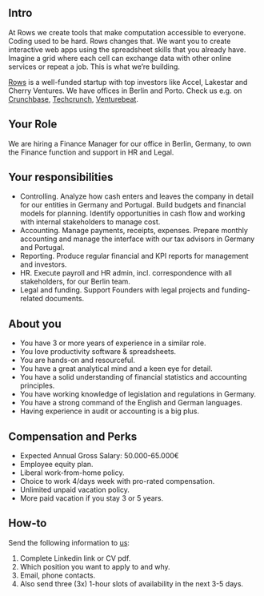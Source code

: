 ## Intro
At Rows we create tools that make computation accessible to everyone.
Coding used to be hard. Rows changes that. We want you to create interactive web apps using the spreadsheet skills that you already have. Imagine a grid where each cell can exchange data with other online services or repeat a job. This is what we’re building.

[Rows](https://rows.com/) is a well-funded startup with top investors like Accel, Lakestar and Cherry Ventures. We have offices in Berlin and Porto. Check us e.g. on [Crunchbase](https://www.crunchbase.com/organization/rowshq), [Techcrunch](https://techcrunch.com/2018/05/16/dashdash-a-platform-to-create-web-apps-using-only-spreadsheet-skills-nabs-8m-led-by-accel/), [Venturebeat](https://venturebeat.com/2018/05/16/accel-leads-8-million-investment-in-dashdash-to-create-web-apps-from-spreadsheets/).

## Your Role
We are hiring a Finance Manager for our office in Berlin, Germany, to own the Finance function and support in HR and Legal.

## Your responsibilities
- Controlling. Analyze how cash enters and leaves the company in detail for our entities in Germany and Portugal. Build budgets and financial models for planning. Identify opportunities in cash flow and working with internal stakeholders to manage cost.
- Accounting. Manage payments, receipts, expenses. Prepare monthly accounting and manage the interface with our tax advisors in Germany and Portugal. 
- Reporting. Produce regular financial and KPI reports for management and investors.
- HR. Execute payroll and HR admin, incl. correspondence with all stakeholders, for our Berlin team.
- Legal and funding. Support Founders with legal projects and funding-related documents.

## About you
- You have 3 or more years of experience in a similar role.
- You love productivity software & spreadsheets.
- You are hands-on and resourceful.
- You have a great analytical mind and a keen eye for detail.
- You have a solid understanding of financial statistics and accounting principles.
- You have working knowledge of legislation and regulations in Germany.
- You have a strong command of the English and German languages. 
- Having experience in audit or accounting is a big plus.

## Compensation and Perks
- Expected Annual Gross Salary: 50.000-65.000€
- Employee equity plan.
- Liberal work-from-home policy.
- Choice to work 4/days week with pro-rated compensation.
- Unlimited unpaid vacation policy.
- More paid vacation if you stay 3 or 5 years.

## How-to
Send the following information to [us](mailto:join@rows.com):
1. Complete Linkedin link or CV pdf.
1. Which position you want to apply to and why.
1. Email, phone contacts.
1. Also send three (3x) 1-hour slots of availability in the next 3-5 days.
